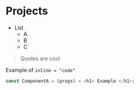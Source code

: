 # Projects

- List
  - A
  - B
  - C

> Quotes are cool

Example of `inline = "code"`

```js
const ComponentA = (props) = <h1> Example </h1>;
```
